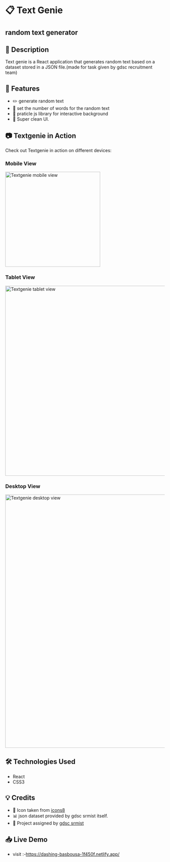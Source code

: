# 📋 Text Genie   
## random text generator

## 📝 Description

Text genie is a React application that generates random text based on a dataset stored in a JSON file.(made for task given by gdsc recruitment team)

## 🚀 Features

- ✏️ generate random text
- 📅 set the number of words for the random text
- 🌈 praticle js library for interactive background
- 🎨 Super clean UI.



## 📷 Textgenie in Action

Check out Textgenie in action on different devices:

### Mobile View

<img src="https://user-images.githubusercontent.com/91087103/227054572-a703d51e-426c-4986-922c-21a256fc132a.png" alt="Textgenie mobile view" width="300">

### Tablet View

<img src="https://user-images.githubusercontent.com/91087103/227054646-8273bf03-a813-4ced-838d-748da45f79ef.png" alt="Textgenie tablet view" width="600">

### Desktop View

<img src="https://user-images.githubusercontent.com/91087103/227054697-ee451db6-99db-4fcd-9ee7-c9144bf35b8b.png" alt="Textgenie desktop view" width="800">


## 🛠️ Technologies Used
- React
- CSS3


## 💡 Credits

- 🎨 Icon taken from [icons8](https://icons8.com/)
- 📊 json dataset provided by gdsc srmist itself.
- 🙌 Project assigned by [gdsc srmist](https://gdsc.community.dev/srm-institute-of-science-technology-kattankulathur/)

## 📥 Live Demo

- visit :-https://dashing-basbousa-1f450f.netlify.app/



